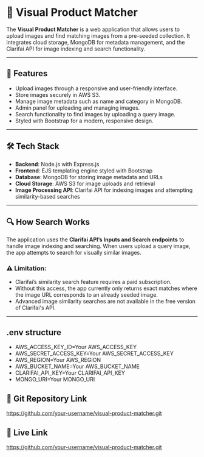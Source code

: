 # 📸 Visual Product Matcher

The **Visual Product Matcher** is a web application that allows users to upload images and find matching images from a pre-seeded collection. It integrates cloud storage, MongoDB for metadata management, and the Clarifai API for image indexing and search functionality.

---

## 🚀 Features

- Upload images through a responsive and user-friendly interface.
- Store images securely in AWS S3.
- Manage image metadata such as name and category in MongoDB.
- Admin panel for uploading and managing images.
- Search functionality to find images by uploading a query image.
- Styled with Bootstrap for a modern, responsive design.

---

## 🛠 Tech Stack

- **Backend**: Node.js with Express.js
- **Frontend**: EJS templating engine styled with Bootstrap
- **Database**: MongoDB for storing image metadata and URLs
- **Cloud Storage**: AWS S3 for image uploads and retrieval
- **Image Processing API**: Clarifai API for indexing images and attempting similarity-based searches

---

## 🔍 How Search Works

The application uses the **Clarifai API’s Inputs and Search endpoints** to handle image indexing and searching. When users upload a query image, the app attempts to search for visually similar images.

### ⚠ Limitation:

- Clarifai’s similarity search feature requires a paid subscription.
- Without this access, the app currently only returns exact matches where the image URL corresponds to an already seeded image.
- Advanced image similarity searches are not available in the free version of Clarifai's API.

---

## .env structure

- AWS_ACCESS_KEY_ID=Your AWS_ACCESS_KEY
- AWS_SECRET_ACCESS_KEY=Your AWS_SECRET_ACCESS_KEY
- AWS_REGION=Your AWS_REGION
- AWS_BUCKET_NAME=Your AWS_BUCKET_NAME
- CLARIFAI_API_KEY=Your CLARIFAI_API_KEY
- MONGO_URI=Your MONGO_URI

## 📂 Git Repository Link

https://github.com/your-username/visual-product-matcher.git

## 📂 Live Link

https://github.com/your-username/visual-product-matcher.git
